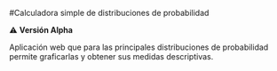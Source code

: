 #Calculadora simple de distribuciones de probabilidad

:warning: **Versión Alpha**

Aplicación web que para las principales distribuciones de probabilidad permite graficarlas y obtener sus medidas descriptivas.
